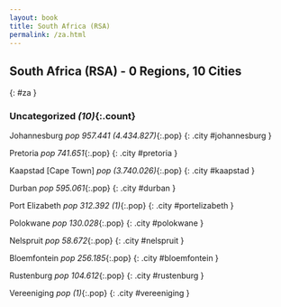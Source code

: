 ```yaml
---
layout: book
title: South Africa (RSA)
permalink: /za.html
---
```


## South Africa (RSA) - 0 Regions, 10 Cities
{: #za }





### Uncategorized _(10)_{:.count}


Johannesburg  _pop 957.441 (4.434.827)_{:.pop} {: .city #johannesburg } <br>

Pretoria  _pop 741.651_{:.pop} {: .city #pretoria } <br>

Kaapstad [Cape Town]  _pop (3.740.026)_{:.pop} {: .city #kaapstad } <br>

Durban  _pop 595.061_{:.pop} {: .city #durban } <br>

Port Elizabeth  _pop 312.392 (1)_{:.pop} {: .city #portelizabeth } <br>

Polokwane  _pop 130.028_{:.pop} {: .city #polokwane } <br>

Nelspruit  _pop 58.672_{:.pop} {: .city #nelspruit } <br>

Bloemfontein  _pop 256.185_{:.pop} {: .city #bloemfontein } <br>

Rustenburg  _pop 104.612_{:.pop} {: .city #rustenburg } <br>

Vereeniging  _pop (1)_{:.pop} {: .city #vereeniging } <br>


 
